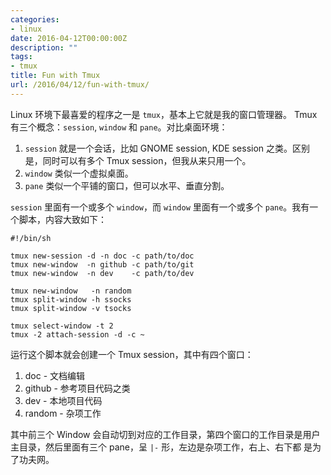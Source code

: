 ```yaml
---
categories:
- linux
date: 2016-04-12T00:00:00Z
description: ""
tags:
- tmux
title: Fun with Tmux
url: /2016/04/12/fun-with-tmux/
---
```



Linux 环境下最喜爱的程序之一是 `tmux`，基本上它就是我的窗口管理器。
Tmux 有三个概念：`session`, `window` 和 `pane`。对比桌面环境：

1. `session` 就是一个会话，比如 GNOME session, KDE session 之类。区别
是，同时可以有多个 Tmux session，但我从来只用一个。
2. `window` 类似一个虚拟桌面。
3. `pane` 类似一个平铺的窗口，但可以水平、垂直分割。

`session` 里面有一个或多个 `window`，而 `window` 里面有一个或多个
`pane`。我有一个脚本，内容大致如下：

~~~
#!/bin/sh

tmux new-session -d -n doc -c path/to/doc
tmux new-window  -n github -c path/to/git
tmux new-window  -n dev    -c path/to/dev

tmux new-window   -n random
tmux split-window -h ssocks
tmux split-window -v tsocks

tmux select-window -t 2
tmux -2 attach-session -d -c ~
~~~

运行这个脚本就会创建一个 Tmux session，其中有四个窗口：

1. doc - 文档编辑
2. github - 参考项目代码之类
3. dev - 本地项目代码
4. random - 杂项工作

其中前三个 Window 会自动切到对应的工作目录，第四个窗口的工作目录是用户
主目录，然后里面有三个 pane，呈 `|-` 形，左边是杂项工作，右上、右下都
是为了功夫网。
